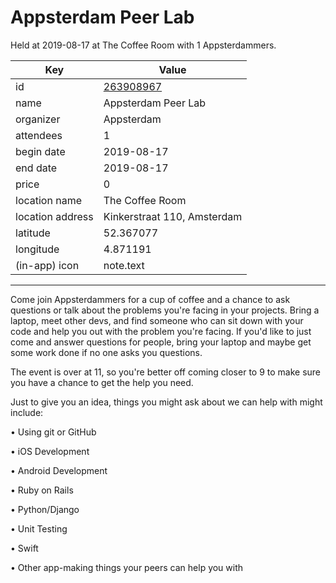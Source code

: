 # Appsterdam Peer Lab
Held at 2019-08-17 at The Coffee Room with 1 Appsterdammers.
        
|Key|Value
|---|---|
|id|[263908967](https://www.meetup.com/appsterdam/events/263908967/)|
|name|Appsterdam Peer Lab|
|organizer|Appsterdam|
|attendees|1|
|begin date|2019-08-17|
|end date|2019-08-17|
|price|0|
|location name|The Coffee Room|
|location address|Kinkerstraat 110, Amsterdam|
|latitude|52.367077|
|longitude|4.871191|
|(in-app) icon|note.text|

---

Come join Appsterdammers for a cup of coffee and a chance to ask questions or talk about the problems you're facing in your projects. Bring a laptop, meet other devs, and find someone who can sit down with your code and help you out with the problem you're facing. If you'd like to just come and answer questions for people, bring your laptop and maybe get some work done if no one asks you questions.

The event is over at 11, so you're better off coming closer to 9 to make sure you have a chance to get the help you need.

Just to give you an idea, things you might ask about we can help with might include:

• Using git or GitHub

• iOS Development

• Android Development

• Ruby on Rails

• Python/Django

• Unit Testing

• Swift

• Other app-making things your peers can help you with


